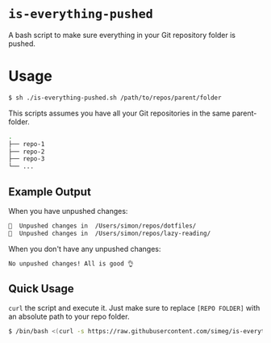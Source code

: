 # `is-everything-pushed`
A bash script to make sure everything in your Git repository folder is pushed.

# Usage
```sh
$ sh ./is-everything-pushed.sh /path/to/repos/parent/folder
```

This scripts assumes you have all your Git repositories in the same
parent-folder.

```sh
.
├── repo-1
├── repo-2
├── repo-3
└── ...
```

## Example Output
When you have unpushed changes:
```sh
🙈  Unpushed changes in	/Users/simon/repos/dotfiles/
🙈  Unpushed changes in	/Users/simon/repos/lazy-reading/
```

When you don't have any unpushed changes:
```sh
No unpushed changes! All is good 👌
```

## Quick Usage
`curl` the script and execute it. Just make sure to
replace `[REPO FOLDER]` with an absolute path to your repo folder.
```sh
$ /bin/bash <(curl -s https://raw.githubusercontent.com/simeg/is-everything-pushed/master/is-everything-pushed.sh) [REPO FOLDER]
```
